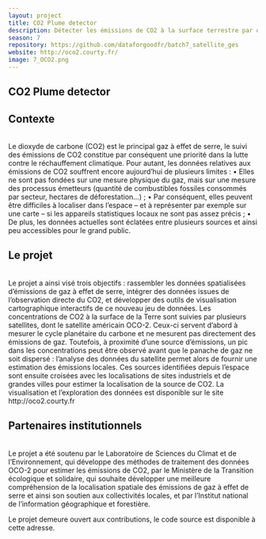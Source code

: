 ```yaml
---
layout: project
title: CO2 Plume detector
description: Détecter les émissions de CO2 à la surface terrestre par observations satellitaires
season: 7
repository: https://github.com/dataforgoodfr/batch7_satellite_ges
website: http://oco2.courty.fr/
image: 7_OCO2.png
---
```


## CO2 Plume detector

## Contexte
<br>
Le dioxyde de carbone (CO2) est le principal gaz à effet de serre, le suivi des émissions de CO2 constitue par conséquent une priorité dans la lutte contre le réchauffement climatique. Pour autant, les données relatives aux émissions de CO2 souffrent encore aujourd’hui de plusieurs limites :
•	Elles ne sont pas fondées sur une mesure physique du gaz, mais sur une mesure des processus émetteurs (quantité de combustibles fossiles consommés par secteur, hectares de déforestation…) ;
•	Par conséquent, elles peuvent être difficiles à localiser dans l’espace – et à représenter par exemple sur une carte – si les appareils statistiques locaux ne sont pas assez précis ;
•	De plus, les données actuelles sont éclatées entre plusieurs sources et ainsi peu accessibles pour le grand public.
</br>

## Le projet
<br>
Le projet a ainsi visé trois objectifs : rassembler les données spatialisées d’émissions de gaz à effet de serre, intégrer des données issues de l’observation directe du CO2, et développer des outils de visualisation cartographique interactifs de ce nouveau jeu de données.
Les concentrations de CO2 à la surface de la Terre sont suivies par plusieurs satellites, dont le satellite américain OCO-2. Ceux-ci servent d’abord à mesurer le cycle planétaire du carbone et ne mesurent pas directement des émissions de gaz. Toutefois, à proximité d’une source d’émissions, un pic dans les concentrations peut être observé avant que le panache de gaz ne soit dispersé : l’analyse des données du satellite permet alors de fournir une estimation des émissions locales.
Ces sources identifiées depuis l’espace sont ensuite croisées avec les localisations de sites industriels et de grandes villes pour estimer la localisation de la source de CO2.
La visualisation et l’exploration des données est disponible sur le site http://oco2.courty.fr
</br>

## Partenaires institutionnels
<br>
Le projet a été soutenu par le Laboratoire de Sciences du Climat et de l’Environnement, qui développe des méthodes de traitement des données OCO-2 pour estimer les émissions de CO2, par le Ministère de la Transition écologique et solidaire, qui souhaite développer une meilleure compréhension de la localisation spatiale des émissions de gaz à effet de serre et ainsi son soutien aux collectivités locales, et par l’Institut national de l’information géographique et forestière.


Le projet demeure ouvert aux contributions, le code source est disponible à cette adresse.
